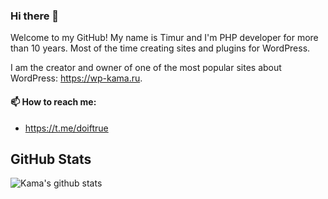 ### Hi there 👋

Welcome to my GitHub! My name is Timur and I'm PHP developer for more than 10 years. Most of the time creating sites and plugins for WordPress.

I am the creator and owner of one of the most popular sites about WordPress: https://wp-kama.ru.

#### 📫 How to reach me:

- https://t.me/doiftrue

## GitHub Stats
![Kama's github stats](https://github-readme-stats.vercel.app/api?username=doiftrue&show_icons=true&theme=default)

<!--
**doiftrue/doiftrue** is a ✨ _special_ ✨ repository because its `README.md` (this file) appears on your GitHub profile.

Here are some ideas to get you started:

- 🔭 I’m currently working on ...
- 🌱 I’m currently learning ...
- 👯 I’m looking to collaborate on ...
- 🤔 I’m looking for help with ...
- 💬 Ask me about ...
- 📫 How to reach me: ...
- 😄 Pronouns: ...
- ⚡ Fun fact: ...
-->
